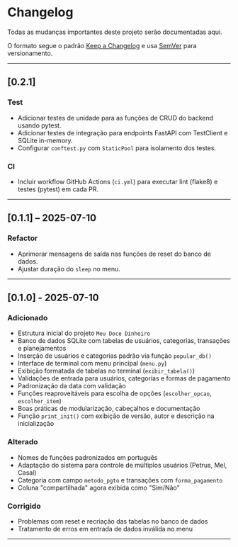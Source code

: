 # Changelog

Todas as mudanças importantes deste projeto serão documentadas aqui.

O formato segue o padrão [Keep a Changelog](https://keepachangelog.com/pt-BR/)
e usa [SemVer](https://semver.org/lang/pt-BR/) para versionamento.

---

## [0.2.1]

### Test

- Adicionar testes de unidade para as funções de CRUD do backend usando pytest.
- Adicionar testes de integração para endpoints FastAPI com TestClient e SQLite in-memory.
- Configurar `conftest.py` com `StaticPool` para isolamento dos testes.

### CI

- Incluir workflow GitHub Actions (`ci.yml`) para executar lint (flake8) e testes (pytest) em cada PR.

---

## [0.1.1] – 2025-07-10

### Refactor

- Aprimorar mensagens de saída nas funções de reset do banco de dados.
- Ajustar duração do `sleep` no menu.

---

## [0.1.0] - 2025-07-10

### Adicionado

- Estrutura inicial do projeto `Meu Doce Dinheiro`
- Banco de dados SQLite com tabelas de usuários, categorias, transações e planejamentos
- Inserção de usuários e categorias padrão via função `popular_db()`
- Interface de terminal com menu principal (`menu.py`)
- Exibição formatada de tabelas no terminal (`exibir_tabela()`)
- Validações de entrada para usuários, categorias e formas de pagamento
- Padronização da data com validação
- Funções reaproveitáveis para escolha de opções (`escolher_opcao`, `escolher_item`)
- Boas práticas de modularização, cabeçalhos e documentação
- Função `print_init()` com exibição de versão, autor e descrição na inicialização

### Alterado

- Nomes de funções padronizados em português
- Adaptação do sistema para controle de múltiplos usuários (Petrus, Mel, Casal)
- Categoria com campo `metodo_pgto` e transações com `forma_pagamento`
- Coluna "compartilhada" agora exibida como "Sim/Não"

### Corrigido

- Problemas com reset e recriação das tabelas no banco de dados
- Tratamento de erros em entrada de dados inválida no menu

---
